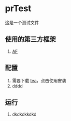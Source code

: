# prTest
这是一个测试文件

## 使用的第三方框架
1. [AF](www.baidu.com)

## 配置

1. 需要下载 [tea](www.baidu.com)，点击使用安装
2. dddd


## 运行

1. dkdkdkkdkd
